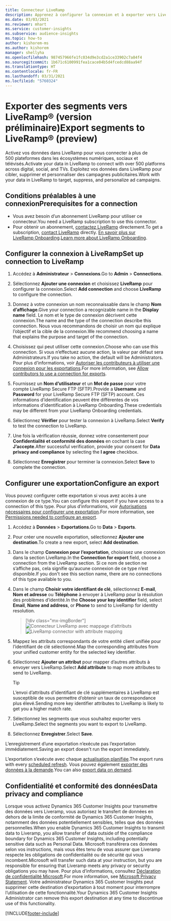 ```yaml
---
title: Connecteur LiveRamp
description: Apprenez à configurer la connexion et à exporter vers LiveRamp.
ms.date: 03/03/2021
ms.reviewer: mhart
ms.service: customer-insights
ms.subservice: audience-insights
ms.topic: how-to
author: kishorem-ms
ms.author: kishorem
manager: shellyha
ms.openlocfilehash: 987457966fe1fc034d9e3cd2a1ce33902c7a84f4
ms.sourcegitcommit: 1b671c6100991fea1cace04b5d4fcedcd88aa94f
ms.translationtype: HT
ms.contentlocale: fr-FR
ms.lasthandoff: 03/31/2021
ms.locfileid: "5760324"
---
```

# <a name="export-segments-to-liverampreg-preview"></a><span data-ttu-id="a302f-103">Exporter des segments vers LiveRamp&reg; (version préliminaire)</span><span class="sxs-lookup"><span data-stu-id="a302f-103">Export segments to LiveRamp&reg; (preview)</span></span>

<span data-ttu-id="a302f-104">Activez vos données dans LiveRamp pour vous connecter à plus de 500 plateformes dans les écosystèmes numériques, sociaux et télévisés.</span><span class="sxs-lookup"><span data-stu-id="a302f-104">Activate your data in LiveRamp to connect with over 500 platforms across digital, social, and TVs.</span></span> <span data-ttu-id="a302f-105">Exploitez vos données dans LiveRamp pour cibler, supprimer et personnaliser des campagnes publicitaires.</span><span class="sxs-lookup"><span data-stu-id="a302f-105">Work with your data in LiveRamp to target, suppress, and personalize ad campaigns.</span></span>

## <a name="prerequisites-for-a-connection"></a><span data-ttu-id="a302f-106">Conditions préalables à une connexion</span><span class="sxs-lookup"><span data-stu-id="a302f-106">Prerequisites for a connection</span></span>

- <span data-ttu-id="a302f-107">Vous avez besoin d’un abonnement LiveRamp pour utiliser ce connecteur.</span><span class="sxs-lookup"><span data-stu-id="a302f-107">You need a LiveRamp subscription to use this connector.</span></span>
- <span data-ttu-id="a302f-108">Pour obtenir un abonnement, [contactez LiveRamp](https://liveramp.com/contact/) directement.</span><span class="sxs-lookup"><span data-stu-id="a302f-108">To get a subscription, [contact LiveRamp](https://liveramp.com/contact/) directly.</span></span> <span data-ttu-id="a302f-109">[En savoir plus sur LiveRamp Onboarding](https://liveramp.com/our-platform/data-onboarding/).</span><span class="sxs-lookup"><span data-stu-id="a302f-109">[Learn more about LiveRamp Onboarding](https://liveramp.com/our-platform/data-onboarding/).</span></span>

## <a name="set-up-connection-to-liveramp"></a><span data-ttu-id="a302f-110">Configurer la connexion à LiveRamp</span><span class="sxs-lookup"><span data-stu-id="a302f-110">Set up connection to LiveRamp</span></span>

1. <span data-ttu-id="a302f-111">Accédez à **Administrateur** > **Connexions**.</span><span class="sxs-lookup"><span data-stu-id="a302f-111">Go to **Admin** > **Connections**.</span></span>

1. <span data-ttu-id="a302f-112">Sélectionnez **Ajouter une connexion** et choisissez **LiveRamp** pour configurer la connexion.</span><span class="sxs-lookup"><span data-stu-id="a302f-112">Select **Add connection** and choose **LiveRamp** to configure the connection.</span></span>

1. <span data-ttu-id="a302f-113">Donnez à votre connexion un nom reconnaissable dans le champ **Nom d’affichage**.</span><span class="sxs-lookup"><span data-stu-id="a302f-113">Give your connection a recognizable name in the **Display name** field.</span></span> <span data-ttu-id="a302f-114">Le nom et le type de connexion décrivent cette connexion.</span><span class="sxs-lookup"><span data-stu-id="a302f-114">The name and the type of the connection describe this connection.</span></span> <span data-ttu-id="a302f-115">Nous vous recommandons de choisir un nom qui explique l’objectif et la cible de la connexion.</span><span class="sxs-lookup"><span data-stu-id="a302f-115">We recommend choosing a name that explains the purpose and target of the connection.</span></span>

1. <span data-ttu-id="a302f-116">Choisissez qui peut utiliser cette connexion.</span><span class="sxs-lookup"><span data-stu-id="a302f-116">Choose who can use this connection.</span></span> <span data-ttu-id="a302f-117">Si vous n’effectuez aucune action, la valeur par défaut sera Administrateurs.</span><span class="sxs-lookup"><span data-stu-id="a302f-117">If you take no action, the default will be Administrators.</span></span> <span data-ttu-id="a302f-118">Pour plus d’informations, voir [Autoriser les contributeurs à utiliser une connexion pour les exportations](connections.md#allow-contributors-to-use-a-connection-for-exports).</span><span class="sxs-lookup"><span data-stu-id="a302f-118">For more information, see [Allow contributors to use a connection for exports](connections.md#allow-contributors-to-use-a-connection-for-exports).</span></span>

1. <span data-ttu-id="a302f-119">Fournissez un **Nom d’utilisateur** et un **Mot de passe** pour votre compte LiveRamp Secure FTP (SFTP).</span><span class="sxs-lookup"><span data-stu-id="a302f-119">Provide a **Username** and **Password** for your LiveRamp Secure FTP (SFTP) account.</span></span>
<span data-ttu-id="a302f-120">Ces informations d’identification peuvent être différentes de vos informations d’identification à LiveRamp Onboarding.</span><span class="sxs-lookup"><span data-stu-id="a302f-120">These credentials may be different from your LiveRamp Onboarding credentials.</span></span>

1. <span data-ttu-id="a302f-121">Sélectionnez **Vérifier** pour tester la connexion à LiveRamp.</span><span class="sxs-lookup"><span data-stu-id="a302f-121">Select **Verify** to test the connection to LiveRamp.</span></span>

1. <span data-ttu-id="a302f-122">Une fois la vérification réussie, donnez votre consentement pour **Confidentialité et conformité des données** en cochant la case **J’accepte**.</span><span class="sxs-lookup"><span data-stu-id="a302f-122">After successful verification, provide your consent for **Data privacy and compliance** by selecting the **I agree** checkbox.</span></span>

1. <span data-ttu-id="a302f-123">Sélectionnez **Enregistrer** pour terminer la connexion.</span><span class="sxs-lookup"><span data-stu-id="a302f-123">Select **Save** to complete the connection.</span></span>

## <a name="configure-an-export"></a><span data-ttu-id="a302f-124">Configurer une exportation</span><span class="sxs-lookup"><span data-stu-id="a302f-124">Configure an export</span></span>

<span data-ttu-id="a302f-125">Vous pouvez configurer cette exportation si vous avez accès à une connexion de ce type.</span><span class="sxs-lookup"><span data-stu-id="a302f-125">You can configure this export if you have access to a connection of this type.</span></span> <span data-ttu-id="a302f-126">Pour plus d’informations, voir [Autorisations nécessaires pour configurer une exportation](export-destinations.md#set-up-a-new-export).</span><span class="sxs-lookup"><span data-stu-id="a302f-126">For more information, see [Permissions needed to configure an export](export-destinations.md#set-up-a-new-export).</span></span>

1. <span data-ttu-id="a302f-127">Accédez à **Données** > **Exportations**.</span><span class="sxs-lookup"><span data-stu-id="a302f-127">Go to **Data** > **Exports**.</span></span>

1. <span data-ttu-id="a302f-128">Pour créer une nouvelle exportation, sélectionnez **Ajouter une destination**.</span><span class="sxs-lookup"><span data-stu-id="a302f-128">To create a new export, select **Add destination**.</span></span>

1. <span data-ttu-id="a302f-129">Dans le champ **Connexion pour l’exportation**, choisissez une connexion dans la section LiveRamp.</span><span class="sxs-lookup"><span data-stu-id="a302f-129">In the **Connection for export** field, choose a connection from the LiveRamp section.</span></span> <span data-ttu-id="a302f-130">Si ce nom de section ne s’affiche pas, cela signifie qu’aucune connexion de ce type n’est disponible.</span><span class="sxs-lookup"><span data-stu-id="a302f-130">If you don't see this section name, there are no connections of this type available to you.</span></span>

1. <span data-ttu-id="a302f-131">Dans le champ **Choisir votre identifiant de clé**, sélectionnez **E-mail**, **Nom et adresse** ou **Téléphone** à envoyer à LiveRamp pour la résolution des problèmes d’identité.</span><span class="sxs-lookup"><span data-stu-id="a302f-131">In the **Choose your key identifier** field, select **Email**,  **Name and address**, or **Phone** to send to LiveRamp for identity resolution.</span></span>
   > [!div class="mx-imgBorder"]
   > <span data-ttu-id="a302f-132">![Connecteur LiveRamp avec mappage d’attributs](media/export-liveramp-segments.png "Connecteur LiveRamp avec mappage d’attributs")</span><span class="sxs-lookup"><span data-stu-id="a302f-132">![LiveRamp connector with attribute mapping](media/export-liveramp-segments.png "LiveRamp connector with attribute mapping")</span></span>

1. <span data-ttu-id="a302f-133">Mappez les attributs correspondants de votre entité client unifiée pour l’identifiant de clé sélectionné.</span><span class="sxs-lookup"><span data-stu-id="a302f-133">Map the corresponding attributes from your unified customer entity for the selected key identifier.</span></span>

1. <span data-ttu-id="a302f-134">Sélectionnez **Ajouter un attribut** pour mapper d’autres attributs à envoyer vers LiveRamp.</span><span class="sxs-lookup"><span data-stu-id="a302f-134">Select **Add attribute** to map more attributes to send to LiveRamp.</span></span>

   > [!TIP]
   > <span data-ttu-id="a302f-135">L’envoi d’attributs d’identifiant de clé supplémentaires à LiveRamp est susceptible de vous permettre d’obtenir un taux de correspondance plus élevé.</span><span class="sxs-lookup"><span data-stu-id="a302f-135">Sending more key identifier attributes to LiveRamp is likely to get you a higher match rate.</span></span>

1. <span data-ttu-id="a302f-136">Sélectionnez les segments que vous souhaitez exporter vers LiveRamp.</span><span class="sxs-lookup"><span data-stu-id="a302f-136">Select the segments you want to export to LiveRamp.</span></span>

1. <span data-ttu-id="a302f-137">Sélectionnez **Enregistrer**.</span><span class="sxs-lookup"><span data-stu-id="a302f-137">Select **Save**.</span></span>

<span data-ttu-id="a302f-138">L’enregistrement d’une exportation n’exécute pas l’exportation immédiatement.</span><span class="sxs-lookup"><span data-stu-id="a302f-138">Saving an export doesn't run the export immediately.</span></span>

<span data-ttu-id="a302f-139">L’exportation s’exécute avec chaque [actualisation planifiée](system.md#schedule-tab).</span><span class="sxs-lookup"><span data-stu-id="a302f-139">The export runs with every [scheduled refresh](system.md#schedule-tab).</span></span> <span data-ttu-id="a302f-140">Vous pouvez également [exporter des données à la demande](export-destinations.md#run-exports-on-demand).</span><span class="sxs-lookup"><span data-stu-id="a302f-140">You can also [export data on demand](export-destinations.md#run-exports-on-demand).</span></span> 


## <a name="data-privacy-and-compliance"></a><span data-ttu-id="a302f-141">Confidentialité et conformité des données</span><span class="sxs-lookup"><span data-stu-id="a302f-141">Data privacy and compliance</span></span>

<span data-ttu-id="a302f-142">Lorsque vous activez Dynamics 365 Customer Insights pour transmettre des données vers Liveramp, vous autorisez le transfert de données en dehors de la limite de conformité de Dynamics 365 Customer Insights, notamment des données potentiellement sensibles, telles que des données personnelles.</span><span class="sxs-lookup"><span data-stu-id="a302f-142">When you enable Dynamics 365 Customer Insights to transmit data to Liveramp, you allow transfer of data outside of the compliance boundary for Dynamics 365 Customer Insights, including potentially sensitive data such as Personal Data.</span></span> <span data-ttu-id="a302f-143">Microsoft transférera ces données selon vos instructions, mais vous êtes tenu de vous assurer que Liveramp respecte les obligations de confidentialité ou de sécurité qui vous incombent.</span><span class="sxs-lookup"><span data-stu-id="a302f-143">Microsoft will transfer such data at your instruction, but you are responsible for ensuring that Liveramp meets any privacy or security obligations you may have.</span></span> <span data-ttu-id="a302f-144">Pour plus d’informations, consultez [Déclaration de confidentialité Microsoft](https://go.microsoft.com/fwlink/?linkid=396732).</span><span class="sxs-lookup"><span data-stu-id="a302f-144">For more information, see [Microsoft Privacy Statement](https://go.microsoft.com/fwlink/?linkid=396732).</span></span>
<span data-ttu-id="a302f-145">Votre administrateur Dynamics 365 Customer Insights peut supprimer cette destination d’exportation à tout moment pour interrompre l’utilisation de cette fonctionnalité.</span><span class="sxs-lookup"><span data-stu-id="a302f-145">Your Dynamics 365 Customer Insights Administrator can remove this export destination at any time to discontinue use of this functionality.</span></span>

[!INCLUDE[footer-include](../includes/footer-banner.md)]
